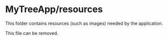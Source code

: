 # MyTreeApp/resources

This folder contains resources (such as images) needed by the application. 

This file can be removed.
